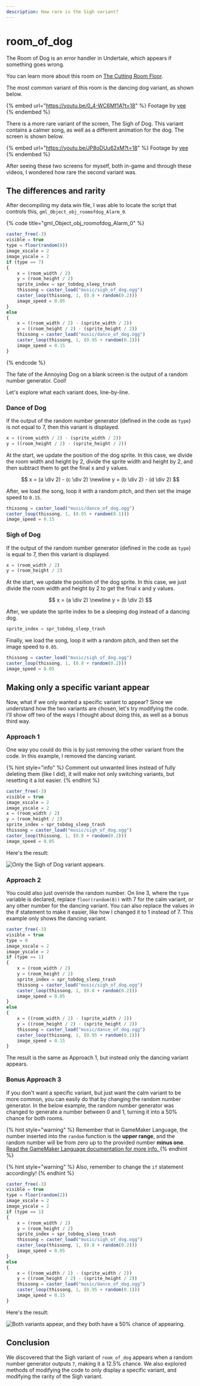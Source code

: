```yaml
---
description: How rare is the Sigh variant?
---
```


# room\_of\_dog

The Room of Dog is an error handler in Undertale, which appears if something goes wrong.

You can learn more about this room on [The Cutting Room Floor](https://tcrf.net/Undertale#Dog\_Error\_Screens).



The most common variant of this room is the dancing dog variant, as shown below.

{% embed url="https://youtu.be/0_4-WC6Mf1A?t=18" %}
Footage by [vee](https://www.youtube.com/channel/UCNiA2v0dBQ1tYdEcwL99ZqQ)
{% endembed %}

There is a more rare variant of the screen, The Sigh of Dog. This variant contains a calmer song, as well as a different animation for the dog. The screen is shown below.

{% embed url="https://youtu.be/JP8oDUu62xM?t=18" %}
Footage by [vee](https://www.youtube.com/channel/UCNiA2v0dBQ1tYdEcwL99ZqQ)
{% endembed %}



After seeing these two screens for myself, both in-game and through these videos, I wondered how rare the second variant was.

## The differences and rarity

After decompiling my data.win file, I was able to locate the script that controls this, `gml_Object_obj_roomofdog_Alarm_0`.

{% code title="gml_Object_obj_roomofdog_Alarm_0" %}
```javascript
caster_free(-3)
visible = true
type = floor(random(8))
image_xscale = 2
image_yscale = 2
if (type == 7)
{
    x = (room_width / 2)
    y = (room_height / 2)
    sprite_index = spr_tobdog_sleep_trash
    thissong = caster_load("music/sigh_of_dog.ogg")
    caster_loop(thissong, 1, (0.8 + random(0.2)))
    image_speed = 0.05
}
else
{
    x = ((room_width / 2) - (sprite_width / 2))
    y = ((room_height / 2) - (sprite_height / 2))
    thissong = caster_load("music/dance_of_dog.ogg")
    caster_loop(thissong, 1, (0.95 + random(0.1)))
    image_speed = 0.15
}

```
{% endcode %}

The fate of the Annoying Dog on a blank screen is the output of a random number generator. Cool!

Let's explore what each variant does, line-by-line.



### Dance of Dog

If the output of the random number generator (defined in the code as `type`) is not equal to 7, then this variant is displayed.



```javascript
x = ((room_width / 2) - (sprite_width / 2))
y = ((room_height / 2) - (sprite_height / 2))
```

At the start, we update the position of the dog sprite. In this case, we divide the room width and height by 2, divide the sprite width and height by 2, and then subtract them to get the final x and y values.

$$
x = (a \div 2) - (c \div 2)
\newline
y = (b \div 2) - (d \div 2)
$$

After, we load the song, loop it with a random pitch, and then set the image speed to `0.15`.

```javascript
thissong = caster_load("music/dance_of_dog.ogg")
caster_loop(thissong, 1, (0.95 + random(0.1)))
image_speed = 0.15
```



### Sigh of Dog

If the output of the random number generator (defined in the code as `type`) is equal to 7, then this variant is displayed.



```javascript
x = (room_width / 2)
y = (room_height / 2)
```

At the start, we update the position of the dog sprite. In this case, we just divide the room width and height by 2 to get the final x and y values.

$$
x = (a \div 2)
\newline
y = (b \div 2)
$$

After, we update the sprite index to be a sleeping dog instead of a dancing dog.

```javascript
sprite_index = spr_tobdog_sleep_trash
```

Finally, we load the song, loop it with a random pitch, and then set the image speed to `0.05`.

```javascript
thissong = caster_load("music/sigh_of_dog.ogg")
caster_loop(thissong, 1, (0.8 + random(0.2)))
image_speed = 0.05
```

## Making only a specific variant appear

Now, what if we only wanted a specific variant to appear? Since we understand how the two variants are chosen, let's try modifying the code. I'll show off two of the ways I thought about doing this, as well as a bonus third way.



### Approach 1

One way you could do this is by just removing the other variant from the code. In this example, I removed the dancing variant.

{% hint style="info" %}
Comment out unwanted lines instead of fully deleting them (like I did), it will make not only switching variants, but resetting it a lot easier.
{% endhint %}

```javascript
caster_free(-3)
visible = true
image_xscale = 2
image_yscale = 2
x = (room_width / 2)
y = (room_height / 2)
sprite_index = spr_tobdog_sleep_trash
thissong = caster_load("music/sigh_of_dog.ogg")
caster_loop(thissong, 1, (0.8 + random(0.2)))
image_speed = 0.05

```

Here's the result:

![Only the Sigh of Dog variant appears.](/.gitbook/assets/7Noth88s7g.gif)

### Approach 2

You could also just override the random number. On line 3, where the `type` variable is declared, replace `floor(random(8))` with 7 for the calm variant, or any other number for the dancing variant. You can also replace the values in the if statement to make it easier, like how I changed it to 1 instead of 7. This example only shows the dancing variant.

```javascript
caster_free(-3)
visible = true
type = 0
image_xscale = 2
image_yscale = 2
if (type == 1)
{
    x = (room_width / 2)
    y = (room_height / 2)
    sprite_index = spr_tobdog_sleep_trash
    thissong = caster_load("music/sigh_of_dog.ogg")
    caster_loop(thissong, 1, (0.8 + random(0.2)))
    image_speed = 0.05
}
else
{
    x = ((room_width / 2) - (sprite_width / 2))
    y = ((room_height / 2) - (sprite_height / 2))
    thissong = caster_load("music/dance_of_dog.ogg")
    caster_loop(thissong, 1, (0.95 + random(0.1)))
    image_speed = 0.15
}

```

The result is the same as Approach 1, but instead only the dancing variant appears.



### Bonus Approach 3

If you don't want a specific variant, but just want the calm variant to be more common, you can easily do that by changing the random number generator. In the below example, the random number generator was changed to generate a number between 0 and 1, turning it into a 50% chance for both rooms.

{% hint style="warning" %}
Remember that in GameMaker Language, the number inserted into the `random` function is the **upper range**, and the random number will be from zero up to the provided number **minus one**. [Read the GameMaker Language documentation for more info. ](https://manual.yoyogames.com/GameMaker\_Language/GML\_Reference/Maths\_And\_Numbers/Number\_Functions/random.htm)
{% endhint %}

{% hint style="warning" %}
Also, remember to change the `if` statement accordingly!
{% endhint %}

```javascript
caster_free(-3)
visible = true
type = floor(random(2))
image_xscale = 2
image_yscale = 2
if (type == 1)
{
    x = (room_width / 2)
    y = (room_height / 2)
    sprite_index = spr_tobdog_sleep_trash
    thissong = caster_load("music/sigh_of_dog.ogg")
    caster_loop(thissong, 1, (0.8 + random(0.2)))
    image_speed = 0.05
}
else
{
    x = ((room_width / 2) - (sprite_width / 2))
    y = ((room_height / 2) - (sprite_height / 2))
    thissong = caster_load("music/dance_of_dog.ogg")
    caster_loop(thissong, 1, (0.95 + random(0.1)))
    image_speed = 0.15
}

```

Here's the result:

![Both variants appear, and they both have a 50% chance of appearing.](/.gitbook/assets/Fcn0fsMbAq.gif)

## Conclusion

We discovered that the Sigh variant of `room_of_dog` appears when a random number generator outputs `7`, making it a 12.5% chance. We also explored methods of modifying the code to only display a specific variant, and modifying the rarity of the Sigh variant.
